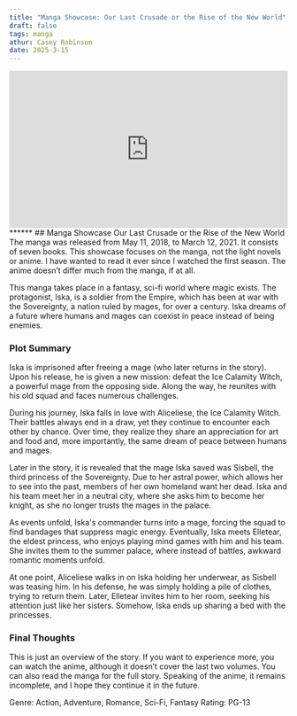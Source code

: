 ```yaml
---
title: "Manga Showcase: Our Last Crusade or the Rise of the New World"
draft: false
tags: manga
athur: Casey Robinson
date: 2025-3-15
---
```

<div style="position:relative; padding-bottom:56.25%; height:0; overflow:hidden;">
  <iframe src="https://www.youtube.com/embed/VIDEO_ID"
      style="position:absolute; top:0; left:0; width:100%; height:100%; border:0;"
      allowfullscreen>
  </iframe>
</div>
******
## Manga Showcase Our Last Crusade or the Rise of the New World
The manga was released from May 11, 2018, to March 12, 2021. It consists of seven books. This showcase focuses on the manga, not the light novels or anime. I have wanted to read it ever since I watched the first season. The anime doesn’t differ much from the manga, if at all.

This manga takes place in a fantasy, sci-fi world where magic exists. The protagonist, Iska, is a soldier from the Empire, which has been at war with the Sovereignty, a nation ruled by mages, for over a century. Iska dreams of a future where humans and mages can coexist in peace instead of being enemies.

### Plot Summary
Iska is imprisoned after freeing a mage (who later returns in the story). Upon his release, he is given a new mission: defeat the Ice Calamity Witch, a powerful mage from the opposing side. Along the way, he reunites with his old squad and faces numerous challenges.

During his journey, Iska falls in love with Aliceliese, the Ice Calamity Witch. Their battles always end in a draw, yet they continue to encounter each other by chance. Over time, they realize they share an appreciation for art and food and, more importantly, the same dream of peace between humans and mages.

Later in the story, it is revealed that the mage Iska saved was Sisbell, the third princess of the Sovereignty. Due to her astral power, which allows her to see into the past, members of her own homeland want her dead. Iska and his team meet her in a neutral city, where she asks him to become her knight, as she no longer trusts the mages in the palace.

As events unfold, Iska's commander turns into a mage, forcing the squad to find bandages that suppress magic energy. Eventually, Iska meets Elletear, the eldest princess, who enjoys playing mind games with him and his team. She invites them to the summer palace, where instead of battles, awkward romantic moments unfold.

At one point, Aliceliese walks in on Iska holding her underwear, as Sisbell was teasing him. In his defense, he was simply holding a pile of clothes, trying to return them. Later, Elletear invites him to her room, seeking his attention just like her sisters. Somehow, Iska ends up sharing a bed with the princesses.

### Final Thoughts
This is just an overview of the story. If you want to experience more, you can watch the anime, although it doesn’t cover the last two volumes. You can also read the manga for the full story. Speaking of the anime, it remains incomplete, and I hope they continue it in the future.

Genre: Action, Adventure, Romance, Sci-Fi, Fantasy
Rating: PG-13

